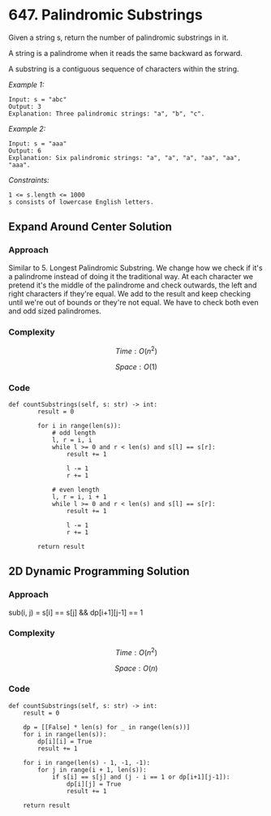 # 647. Palindromic Substrings
Given a string s, return the number of palindromic substrings in it.

A string is a palindrome when it reads the same backward as forward.

A substring is a contiguous sequence of characters within the string.

*Example 1:*

```
Input: s = "abc"
Output: 3
Explanation: Three palindromic strings: "a", "b", "c".
```

*Example 2:*

```
Input: s = "aaa"
Output: 6
Explanation: Six palindromic strings: "a", "a", "a", "aa", "aa", "aaa".
```

*Constraints:*

```
1 <= s.length <= 1000
s consists of lowercase English letters.
```

## Expand Around Center Solution

### Approach
Similar to 5. Longest Palindromic Substring. We change how we check if it's a palindrome instead of doing it the traditional way. At each character we pretend it's the middle of the palindrome and check outwards, the left and right characters if they're equal. We add to the result and keep checking until we're out of bounds or they're not equal. We have to check both even and odd sized palindromes.

### Complexity
$$Time: O(n^2)$$

$$Space: O(1)$$

### Code
```
def countSubstrings(self, s: str) -> int:
        result = 0

        for i in range(len(s)):
            # odd length
            l, r = i, i
            while l >= 0 and r < len(s) and s[l] == s[r]:
                result += 1

                l -= 1
                r += 1

            # even length
            l, r = i, i + 1
            while l >= 0 and r < len(s) and s[l] == s[r]:
                result += 1
                
                l -= 1
                r += 1
        
        return result
```

## 2D Dynamic Programming Solution 

### Approach
sub(i, j) = s[i] == s[j] && dp[i+1][j-1] == 1

### Complexity
$$Time: O(n^2)$$

$$Space: O(n)$$

### Code
```
def countSubstrings(self, s: str) -> int:
    result = 0

    dp = [[False] * len(s) for _ in range(len(s))]
    for i in range(len(s)):
        dp[i][i] = True
        result += 1

    for i in range(len(s) - 1, -1, -1):
        for j in range(i + 1, len(s)):
            if s[i] == s[j] and (j - i == 1 or dp[i+1][j-1]):
                dp[i][j] = True
                result += 1

    return result
```
